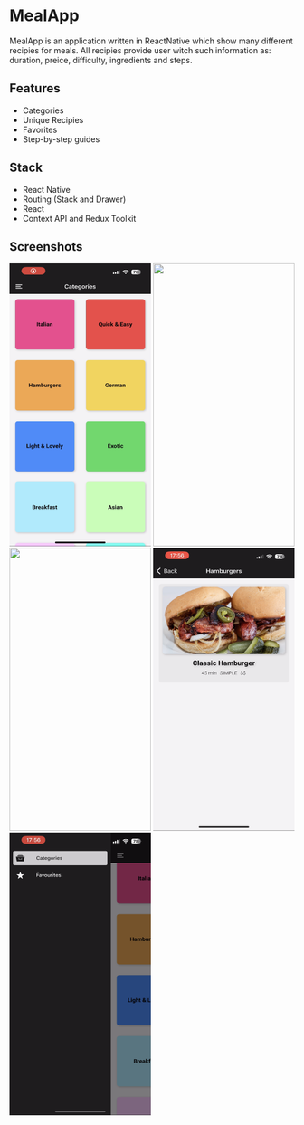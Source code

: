 
# MealApp 

MealApp is an application written in ReactNative which show many different recipies for meals. All recipies provide user witch such information as: duration, preice, difficulty, ingredients and steps.

## Features

- Categories
- Unique Recipies
- Favorites 
- Step-by-step guides

## Stack

- React Native
- Routing (Stack and Drawer)
- React
- Context API and Redux Toolkit

## Screenshots

<img src="https://github.com/oliwierPosiakow/MealApp/blob/master/assets/screenshots/categories.PNG" width="250" height="500" />
<img src="https://github.com/oliwierPosiakow/MealApp/blob/master/assets/screenshots/details.PNG" width="250" height="500" />
<img src="https://github.com/oliwierPosiakow/MealApp/blob/master/assets/screenshots/favorites.PNG" width="250" height="500" />
<img src="https://github.com/oliwierPosiakow/MealApp/blob/master/assets/screenshots/meals.PNG" width="250" height="500" />
<img src="https://github.com/oliwierPosiakow/MealApp/blob/master/assets/screenshots/nav.PNG" width="250" height="500" />
